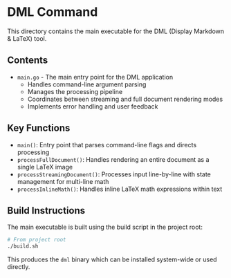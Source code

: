 # DML Command

This directory contains the main executable for the DML (Display Markdown & LaTeX) tool.

## Contents

- `main.go` - The main entry point for the DML application
  - Handles command-line argument parsing
  - Manages the processing pipeline
  - Coordinates between streaming and full document rendering modes
  - Implements error handling and user feedback

## Key Functions

- `main()`: Entry point that parses command-line flags and directs processing
- `processFullDocument()`: Handles rendering an entire document as a single LaTeX image
- `processStreamingDocument()`: Processes input line-by-line with state management for multi-line math
- `processInlineMath()`: Handles inline LaTeX math expressions within text

## Build Instructions

The main executable is built using the build script in the project root:

```bash
# From project root
./build.sh
```

This produces the `dml` binary which can be installed system-wide or used directly.